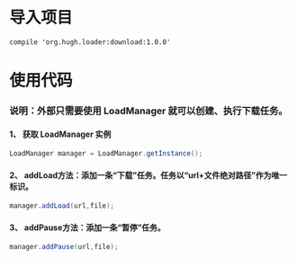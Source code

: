 # 导入项目
	compile 'org.hugh.loader:download:1.0.0'

# 使用代码
### 说明：外部只需要使用 LoadManager 就可以创建、执行下载任务。
#### 1、 获取 LoadManager 实例
```java
LoadManager manager = LoadManager.getInstance();
```
#### 2、 addLoad方法：添加一条“下载”任务。任务以“url+文件绝对路径”作为唯一标识。
```java
manager.addLoad(url,file);
```
#### 3、 addPause方法：添加一条“暂停”任务。
```java
manager.addPause(url,file);
```
